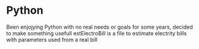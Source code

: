 # Python
Been enjojying Python with no real needs or goals for some years, decided to make something usefull
estElectroBill is a file to estimate electrity bills with parameters used from a real bill
